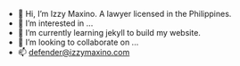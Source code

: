 - 👋 Hi, I’m Izzy Maxino. A lawyer licensed in the Philippines.
- 👀 I’m interested in ...
- 🌱 I’m currently learning jekyll to build my website.
- 💞️ I’m looking to collaborate on ...
- 📫 defender@izzymaxino.com

<!---
maxinoip/maxinoip is a ✨ special ✨ repository because its `README.md` (this file) appears on your GitHub profile.
You can click the Preview link to take a look at your changes.
--->
